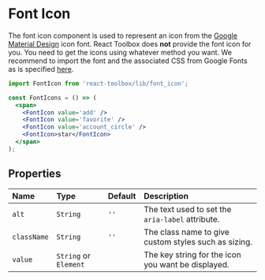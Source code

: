 # Font Icon

The font icon component is used to represent an icon from the [Google Material Design](https://material.io/icons/) icon font. React Toolbox does **not** provide the font icon for you. You need to get the icons using whatever method you want. We recommend to import the font and the associated CSS from Google Fonts as is specified [here](http://google.github.io/material-design-icons/#getting-icons).

<!-- example -->
```jsx
import FontIcon from 'react-toolbox/lib/font_icon';

const FontIcons = () => (
  <span>
    <FontIcon value='add' />
    <FontIcon value='favorite' />
    <FontIcon value='account_circle' />
    <FontIcon>star</FontIcon>
  </span>
);
```

## Properties

| Name            | Type                    | Default         | Description|
|:-----|:-----|:-----|:-----|
| `alt`     | `String`                | `''`            | The text used to set the `aria-label` attribute. 
| `className`     | `String`                | `''`            | The class name to give custom styles such as sizing.|
| `value`         | `String` or `Element`   |                 | The key string for the icon you want be displayed.|
